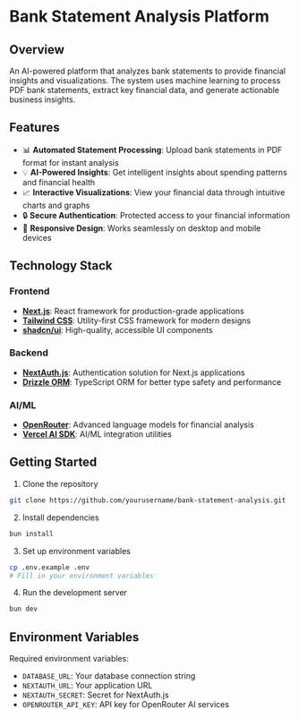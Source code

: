 # Bank Statement Analysis Platform

## Overview
An AI-powered platform that analyzes bank statements to provide financial insights and visualizations. The system uses machine learning to process PDF bank statements, extract key financial data, and generate actionable business insights.

## Features
- 📊 **Automated Statement Processing**: Upload bank statements in PDF format for instant analysis
- 💡 **AI-Powered Insights**: Get intelligent insights about spending patterns and financial health
- 📈 **Interactive Visualizations**: View your financial data through intuitive charts and graphs
- 🔒 **Secure Authentication**: Protected access to your financial information
- 📱 **Responsive Design**: Works seamlessly on desktop and mobile devices

## Technology Stack

### Frontend
- **[Next.js](https://nextjs.org)**: React framework for production-grade applications
- **[Tailwind CSS](https://tailwindcss.com)**: Utility-first CSS framework for modern designs
- **[shadcn/ui](https://ui.shadcn.com/)**: High-quality, accessible UI components

### Backend
- **[NextAuth.js](https://next-auth.js.org)**: Authentication solution for Next.js applications
- **[Drizzle ORM](https://orm.drizzle.team)**: TypeScript ORM for better type safety and performance

### AI/ML
- **[OpenRouter](https://openrouter.ai/)**: Advanced language models for financial analysis
- **[Vercel AI SDK](https://vercel.ai)**: AI/ML integration utilities

## Getting Started

1. Clone the repository
```bash
git clone https://github.com/yourusername/bank-statement-analysis.git
```

2. Install dependencies
```bash
bun install
```

3. Set up environment variables
```bash
cp .env.example .env
# Fill in your environment variables
```

4. Run the development server
```bash
bun dev
```

## Environment Variables

Required environment variables:
- `DATABASE_URL`: Your database connection string
- `NEXTAUTH_URL`: Your application URL
- `NEXTAUTH_SECRET`: Secret for NextAuth.js
- `OPENROUTER_API_KEY`: API key for OpenRouter AI services

